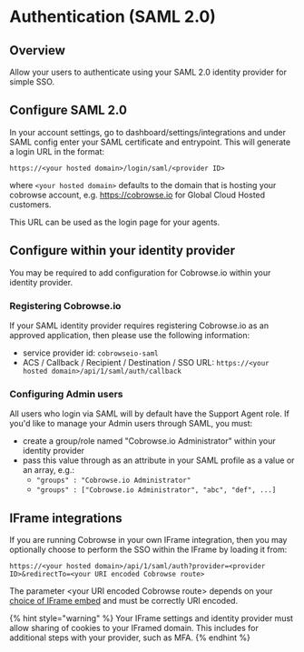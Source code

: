# Authentication (SAML 2.0)

## Overview

Allow your users to authenticate using your SAML 2.0 identity provider for simple SSO.

## Configure SAML 2.0

In your account settings, go to dashboard/settings/integrations and under SAML config enter your SAML certificate and entrypoint. This will generate a login URL in the format:

`https://<your hosted domain>/login/saml/<provider ID>`

where `<your hosted domain>` defaults to the domain that is hosting your cobrowse account, e.g. https://cobrowse.io for Global Cloud Hosted customers.

This URL can be used as the login page for your agents.&#x20;

## Configure within your identity provider

You may be required to add configuration for Cobrowse.io within your identity provider.

### Registering Cobrowse.io

If your SAML identity provider requires registering Cobrowse.io as an approved application, then please use the following information:

* service provider id: `cobrowseio-saml`
* ACS / Callback / Recipient / Destination / SSO URL: `https://<your hosted domain>/api/1/saml/auth/callback`

### Configuring Admin users

All users who login via SAML will by default have the Support Agent role. If you'd like to manage your Admin users through SAML, you must:

* create a group/role named "Cobrowse.io Administrator" within your identity provider
* pass this value through as an attribute in your SAML profile as a value or an array, e.g.:
  * `"groups" : "Cobrowse.io Administrator"`
  * `"groups" : ["Cobrowse.io Administrator", "abc", "def", ...]`

## IFrame integrations

If you are running Cobrowse in your own IFrame integration, then you may optionally choose to perform the SSO within the IFrame by loading it from:

`https://<your hosted domain>/api/1/saml/auth?provider=<provider ID>&redirectTo=<your URI encoded Cobrowse route>`

The parameter \<your URI encoded Cobrowse route> depends on your [choice of IFrame embed](custom-iframe-embeds.md) and must be correctly URI encoded.

{% hint style="warning" %}
Your IFrame settings and identity provider must allow sharing of cookies to your IFramed domain. This includes for additional steps with your provider, such as MFA.&#x20;
{% endhint %}
